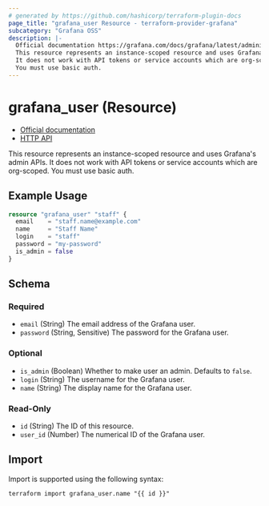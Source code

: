 ```yaml
---
# generated by https://github.com/hashicorp/terraform-plugin-docs
page_title: "grafana_user Resource - terraform-provider-grafana"
subcategory: "Grafana OSS"
description: |-
  Official documentation https://grafana.com/docs/grafana/latest/administration/user-management/server-user-management/HTTP API https://grafana.com/docs/grafana/latest/developers/http_api/user/
  This resource represents an instance-scoped resource and uses Grafana's admin APIs.
  It does not work with API tokens or service accounts which are org-scoped.
  You must use basic auth.
---
```


# grafana_user (Resource)

* [Official documentation](https://grafana.com/docs/grafana/latest/administration/user-management/server-user-management/)
* [HTTP API](https://grafana.com/docs/grafana/latest/developers/http_api/user/)

This resource represents an instance-scoped resource and uses Grafana's admin APIs.
It does not work with API tokens or service accounts which are org-scoped. 
You must use basic auth.

## Example Usage

```terraform
resource "grafana_user" "staff" {
  email    = "staff.name@example.com"
  name     = "Staff Name"
  login    = "staff"
  password = "my-password"
  is_admin = false
}
```

<!-- schema generated by tfplugindocs -->
## Schema

### Required

- `email` (String) The email address of the Grafana user.
- `password` (String, Sensitive) The password for the Grafana user.

### Optional

- `is_admin` (Boolean) Whether to make user an admin. Defaults to `false`.
- `login` (String) The username for the Grafana user.
- `name` (String) The display name for the Grafana user.

### Read-Only

- `id` (String) The ID of this resource.
- `user_id` (Number) The numerical ID of the Grafana user.

## Import

Import is supported using the following syntax:

```shell
terraform import grafana_user.name "{{ id }}"
```
